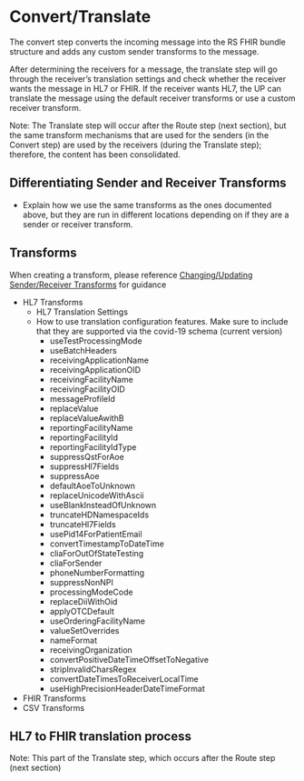 # Convert/Translate
The convert step converts the incoming message into the RS FHIR bundle structure and adds any custom sender transforms to the message.

After determining the receivers for a message, the translate step will go through the receiver’s translation settings and check whether the receiver wants the message in HL7 or FHIR. If the receiver wants HL7, the UP can translate the message using the default receiver transforms or use a custom receiver transform.

Note: The Translate step will occur after the Route step (next section), but the same transform mechanisms that are used for the senders (in the Convert step) are used by the receivers (during the Translate step); therefore, the content has been consolidated.

## Differentiating Sender and Receiver Transforms
- Explain how we use the same transforms as the ones documented above, but they are run in different locations depending on if they are a sender or receiver transform.

## Transforms
When creating a transform, please reference [Changing/Updating Sender/Receiver Transforms](../getting-started/standard-operating-procedures/changing-transforms.md) for guidance
- HL7 Transforms
    - HL7 Translation Settings
    - How to use translation configuration features. Make sure to include that they are supported via the covid-19 schema (current version)
      - useTestProcessingMode
      - useBatchHeaders
      - receivingApplicationName
      - receivingApplicationOID
      - receivingFacilityName
      - receivingFacilityOID
      - messageProfileId
      - replaceValue
      - replaceValueAwithB
      - reportingFacilityName
      - reportingFacilityId
      - reportingFacilityIdType
      - suppressQstForAoe
      - suppressHl7Fields
      - suppressAoe
      - defaultAoeToUnknown
      - replaceUnicodeWithAscii
      - useBlankInsteadOfUnknown
      - truncateHDNamespaceIds
      - truncateHl7Fields
      - usePid14ForPatientEmail
      - convertTimestampToDateTime
      - cliaForOutOfStateTesting
      - cliaForSender
      - phoneNumberFormatting
      - suppressNonNPI
      - processingModeCode
      - replaceDiiWithOid
      - applyOTCDefault
      - useOrderingFacilityName
      - valueSetOverrides
      - nameFormat
      - receivingOrganization
      - convertPositiveDateTimeOffsetToNegative
      - stripInvalidCharsRegex
      - convertDateTimesToReceiverLocalTime
      - useHighPrecisionHeaderDateTimeFormat
- FHIR Transforms
- CSV Transforms

## HL7 to FHIR translation process
Note: This part of the Translate step, which occurs after the Route step (next section)
